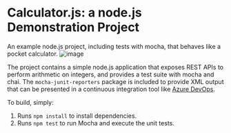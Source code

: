 Calculator.js: a node.js Demonstration Project
==============================================
An example node.js project, including tests with mocha, that behaves like
a pocket calculator.
![image](https://github.com/hasan-0479/calculator/assets/105916346/725df6db-22a7-416b-8686-e8956db4c3d5)

The project contains a simple node.js application that exposes REST APIs
to perform arithmetic on integers, and provides a test suite with mocha
and chai.  The `mocha-junit-reporters` package is included to provide XML
output that can be presented in a continuous integration tool like
[Azure DevOps](https://azure.com/devops).

To build, simply:

1. Runs `npm install` to install dependencies.
2. Runs `npm test` to run Mocha and execute the unit tests.

